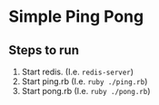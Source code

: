 # Simple Ping Pong

## Steps to run

1. Start redis. (I.e. `redis-server`)
2. Start ping.rb (I.e. `ruby ./ping.rb`)
3. Start pong.rb (I.e. `ruby ./pong.rb`)
